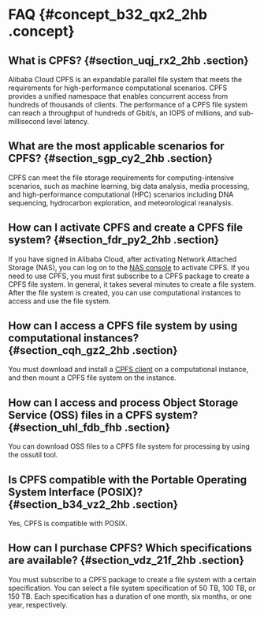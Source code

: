 # FAQ {#concept_b32_qx2_2hb .concept}

## What is CPFS? {#section_uqj_rx2_2hb .section}

Alibaba Cloud CPFS is an expandable parallel file system that meets the requirements for high-performance computational scenarios. CPFS provides a unified namespace that enables concurrent access from hundreds of thousands of clients. The performance of a CPFS file system can reach a throughput of hundreds of Gbit/s, an IOPS of millions, and sub-millisecond level latency.

## What are the most applicable scenarios for CPFS? {#section_sgp_cy2_2hb .section}

CPFS can meet the file storage requirements for computing-intensive scenarios, such as machine learning, big data analysis, media processing, and high-performance computational \(HPC\) scenarios including DNA sequencing, hydrocarbon exploration, and meteorological reanalysis.

## How can I activate CPFS and create a CPFS file system? {#section_fdr_py2_2hb .section}

If you have signed in Alibaba Cloud, after activating Network Attached Storage \(NAS\), you can log on to the [NAS console](https://nas.console.aliyun.com/) to activate CPFS. If you need to use CPFS, you must first subscribe to a CPFS package to create a CPFS file system. In general, it takes several minutes to create a file system. After the file system is created, you can use computational instances to access and use the file system.

## How can I access a CPFS file system by using computational instances? {#section_cqh_gz2_2hb .section}

You must download and install a [CPFS client](http://docs-aliyun.cn-hangzhou.oss.aliyun-inc.com/assets/attach/108096/cn_zh/1553564531232/cpfs-client-1.2.1-centos.x86_64.rpm) on a computational instance, and then mount a CPFS file system on the instance.

## How can I access and process Object Storage Service \(OSS\) files in a CPFS system? {#section_uhl_fdb_fhb .section}

You can download OSS files to a CPFS file system for processing by using the ossutil tool.

## Is CPFS compatible with the Portable Operating System Interface \(POSIX\)? {#section_b34_vz2_2hb .section}

Yes, CPFS is compatible with POSIX.

## How can I purchase CPFS? Which specifications are available? {#section_vdz_21f_2hb .section}

You must subscribe to a CPFS package to create a file system with a certain specification. You can select a file system specification of 50 TB, 100 TB, or 150 TB. Each specification has a duration of one month, six months, or one year, respectively.

